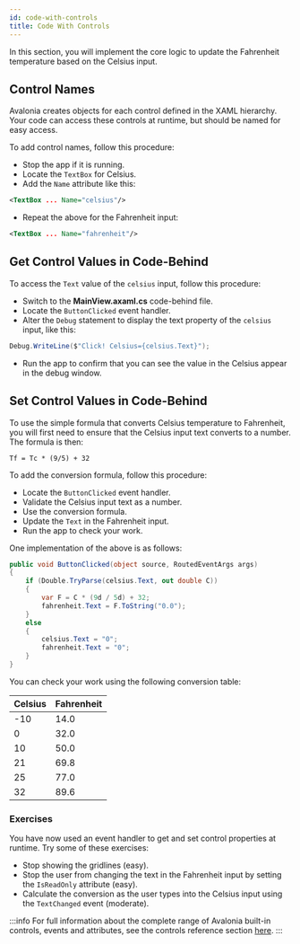 ```yaml
---
id: code-with-controls
title: Code With Controls
---
```


In this section, you will implement the core logic to update the Fahrenheit temperature based on the Celsius input.

## Control Names

Avalonia creates objects for each control defined in the XAML hierarchy. Your code can access these controls at runtime, 
but should be named for easy access.

To add control names, follow this procedure:

- Stop the app if it is running.
- Locate the `TextBox` for Celsius.
- Add the `Name` attribute like this:

```xml
<TextBox ... Name="celsius"/>
```

- Repeat the above for the Fahrenheit input:

```xml
<TextBox ... Name="fahrenheit"/>
```

## Get Control Values in Code-Behind 

To access the `Text` value of the `celsius` input, follow this procedure:

- Switch to the **MainView.axaml.cs** code-behind file.
- Locate the `ButtonClicked` event handler.
- Alter the `Debug` statement to display the text property of the `celsius` input, like this:

```csharp
Debug.WriteLine($"Click! Celsius={celsius.Text}");
```

- Run the app to confirm that you can see the value in the Celsius appear in the debug window.

## Set Control Values in Code-Behind 

To use the simple formula that converts Celsius temperature to Fahrenheit, you will first need to ensure that the 
Celsius input text converts to a number. The formula is then:

```
Tf = Tc * (9/5) + 32
```

To add the conversion formula, follow this procedure:

- Locate the `ButtonClicked` event handler.
- Validate the Celsius input text as a number.
- Use the conversion formula.
- Update the `Text` in the Fahrenheit input.
- Run the app to check your work.

One implementation of the above is as follows:

```csharp
public void ButtonClicked(object source, RoutedEventArgs args)
{
    if (Double.TryParse(celsius.Text, out double C))
    {
        var F = C * (9d / 5d) + 32;
        fahrenheit.Text = F.ToString("0.0");
    }
    else
    {
        celsius.Text = "0";
        fahrenheit.Text = "0";
    }
}
```

You can check your work using the following conversion table:

| Celsius | Fahrenheit |
|---------|------------|
| -10     | 14.0       |
| 0       | 32.0       |
| 10      | 50.0       |
| 21      | 69.8       |
| 25      | 77.0       |
| 32      | 89.6       |

### Exercises

You have now used an event handler to get and set control properties at runtime. Try some of these exercises:

- Stop showing the gridlines (easy).
- Stop the user from changing the text in the Fahrenheit input by setting the `IsReadOnly` attribute (easy).
- Calculate the conversion as the user types into the Celsius input using the `TextChanged` event (moderate).

:::info
For full information about the complete range of Avalonia built-in controls, events and attributes, see the controls reference section [here](../../reference/controls/).
:::

